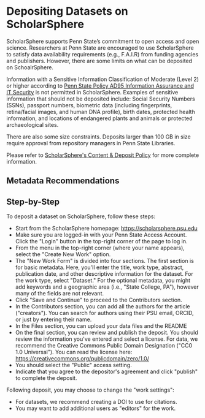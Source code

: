 # Depositing Datasets on ScholarSphere


ScholarSphere supports Penn State’s commitment to open access and open science. Researchers at Penn State are encouraged to use ScholarSphere to satisfy data availability requirements (e.g., F.A.I.R) from funding agencies and publishers. However, there are some limits on what can be deposited on SchoalrSphere. 

Information with a Sensitive Information Classification of Moderate (Level 2) or higher according to [Penn State Policy AD95 Information Assurance and IT Security](https://policy.psu.edu/policies/ad95) is not permitted in ScholarSphere. Examples of sensitive information that should not be deposited include: Social Security Numbers (SSNs), passport numbers, biometric data (including fingerprints, retina/facial images, and human DNA profile), birth dates, protected health information, and locations of endangered plants and animals or protected archaeological sites.

There are also some size constraints. Deposits larger than 100 GB in size require approval from repository managers in Penn State Libraries.

Please refer to [ScholarSphere's Content & Deposit Policy](https://scholarsphere.psu.edu/policies) for more complete information.

## Metadata Recommendations

## Step-by-Step


To deposit a dataset on ScholarSphere, follow these steps:

- Start from the ScholarSphere homepage: https://scholarsphere.psu.edu
- Make sure you are logged-in with your Penn State Access Account. Click the "Login" button in the top-right corner of the page to log in.
- From the menu in the top-right corner (where your name appears), select the "Create New Work" option.
- The "New Work Form" is divided into four sections. The first section is for basic metadata. Here, you'll enter the title, work type, abstract, publication date, and other descriptive information for the dataset. For the work type, select "Dataset." For the optional metadata, you might add keywords and a geographic area (i.e., "State College, PA"), however many of the fields are not relevant.
- Click "Save and Continue" to proceed to the Contributors section. 
- In the Contributors section, you can add all the authors for the article ("creators"). You can search for authors using their PSU email, ORCID, or just by entering their name. 
- In the Files section, you can upload your data files and the README
- On the final section, you can review and publish the deposit. You should review the information you've entered and select a license. For data, we recommend the Creative Commons Public Domain Designation ("CC0 1.0 Universal"). You can read the license here: https://creativecommons.org/publicdomain/zero/1.0/
- You should select the "Public" access setting.
- Indicate that you agree to the depositor's agreement and click "publish" to complete the deposit. 

Following deposit, you may choose to change the "work settings":

- For datasets, we recommend creating a DOI to use for citations.
- You may want to add additional users as "editors" for the work.